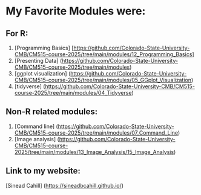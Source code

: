 # My Favorite Modules were: 

## For R: 
1. [Programming Basics] [https://github.com/Colorado-State-University-CMB/CM515-course-2025/tree/main/modules/12_Programming_Basics]
2. [Presenting Data] (https://github.com/Colorado-State-University-CMB/CM515-course-2025/tree/main/modules)
3. [ggplot visualization] (https://github.com/Colorado-State-University-CMB/CM515-course-2025/tree/main/modules/05_GGplot_Visualization)
4. [tidyverse] (https://github.com/Colorado-State-University-CMB/CM515-course-2025/tree/main/modules/04_Tidyverse)

## Non-R related modules: 
1. [Command line] (https://github.com/Colorado-State-University-CMB/CM515-course-2025/tree/main/modules/07_Command_Line)
2. [Image analysis] (https://github.com/Colorado-State-University-CMB/CM515-course-2025/tree/main/modules/13_Image_Analysis/15_Image_Analysis)

## Link to my website: 

[Sinead Cahill] (https://sineadbcahill.github.io/)
